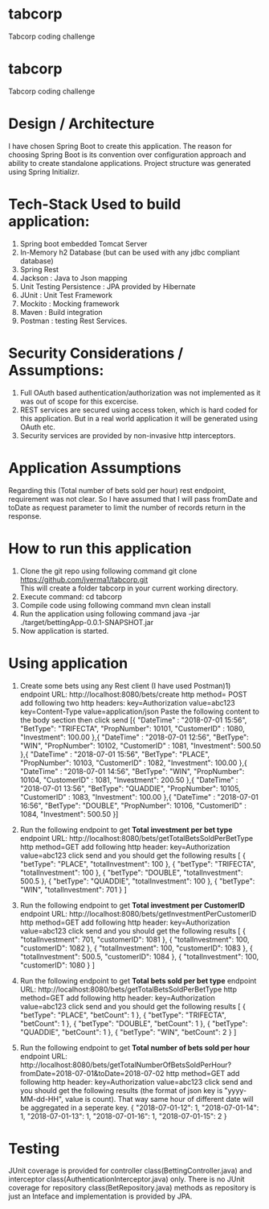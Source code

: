 # tabcorp
Tabcorp coding challenge

# tabcorp
Tabcorp coding challenge

# Design / Architecture
I have chosen Spring Boot to create this application. The reason for choosing Spring Boot is its convention over configuration approach and ability to create standalone applications. Project structure was generated using Spring Initializr.

# Tech-Stack Used to build application:

1. Spring boot embedded Tomcat Server
2. In-Memory h2 Database (but can be used with any jdbc compliant database)
3. Spring Rest
4. Jackson : Java to Json mapping 
5. Unit Testing Persistence : JPA provided by Hibernate 
6. JUnit : Unit Test Framework 
7. Mockito : Mocking framework 
8. Maven : Build integration
9. Postman : testing Rest Services.

# Security Considerations / Assumptions:
1. Full OAuth based authentication/authorization was not implemented as it was out of scope for this excercise.	
2. REST services are secured using access token, which is hard coded for this application. But in a real world application it will be generated using OAuth etc.
3. Security services are provided by non-invasive http interceptors.

# Application Assumptions
Regarding this (Total number of bets sold per hour) rest endpoint, requirement was not clear. So I have assumed that I will pass fromDate and toDate as request parameter to limit the number of records return in the response.

# How to run this application
1. Clone the git repo using following command
	git clone https://github.com/jverma1/tabcorp.git	
   This will create a folder tabcorp in your current working directory.
2. Execute command:
 	cd tabcorp
3. Compile code using following command
     	mvn clean install
4. Run the application using following command
	java -jar ./target/bettingApp-0.0.1-SNAPSHOT.jar
5. Now application is started.

# Using application
1) Create some bets using any Rest client (I have used Postman)1) 
 endpoint URL: http://localhost:8080/bets/create 
	http method= POST
	add following two http headers:
 		key=Authorization value=abc123
 		key=Content-Type  value=application/json
	Paste the following content to the body section then click send
[{
	"DateTime" : "2018-07-01 15:56",
	"BetType": "TRIFECTA",
	"PropNumber": 10101,
	"CustomerID" : 1080,
	"Investment": 100.00
},{
	"DateTime" : "2018-07-01 12:56",
	"BetType": "WIN",
	"PropNumber": 10102,
	"CustomerID" : 1081,
	"Investment": 500.50
},{
	"DateTime" : "2018-07-01 15:56",
	"BetType": "PLACE",
	"PropNumber": 10103,
	"CustomerID" : 1082,
	"Investment": 100.00
},{
	"DateTime" : "2018-07-01 14:56",
	"BetType": "WIN",
	"PropNumber": 10104,
	"CustomerID" : 1081,
	"Investment": 200.50
},{
	"DateTime" : "2018-07-01 13:56",
	"BetType": "QUADDIE",
	"PropNumber": 10105,
	"CustomerID" : 1083,
	"Investment": 100.00
},{
	"DateTime" : "2018-07-01 16:56",
	"BetType": "DOUBLE",
	"PropNumber": 10106,
	"CustomerID" : 1084,
	"Investment": 500.50
}]

2) Run the following endpoint to get **Total investment per bet type** 
endpoint URL: http://localhost:8080/bets/getTotalBetsSoldPerBetType
http method=GET
add following http header:
 	key=Authorization value=abc123
click send and you should get the following results
[
    {
        "betType": "PLACE",
        "totalInvestment": 100
    },
    {
        "betType": "TRIFECTA",
        "totalInvestment": 100
    },
    {
        "betType": "DOUBLE",
        "totalInvestment": 500.5
    },
    {
        "betType": "QUADDIE",
        "totalInvestment": 100
    },
    {
        "betType": "WIN",
        "totalInvestment": 701
    }
]
3) Run the following endpoint to get **Total investment per CustomerID** 
endpoint URL: http://localhost:8080/bets/getInvestmentPerCustomerID
http method=GET
add following http header:
 	key=Authorization value=abc123
click send and you should get the following results
[
    {
        "totalInvestment": 701,
        "customerID": 1081
    },
    {
        "totalInvestment": 100,
        "customerID": 1082
    },
    {
        "totalInvestment": 100,
        "customerID": 1083
    },
    {
        "totalInvestment": 500.5,
        "customerID": 1084
    },
    {
        "totalInvestment": 100,
        "customerID": 1080
    }
]
4) Run the following endpoint to get **Total bets sold per bet type** 
endpoint URL: http://localhost:8080/bets/getTotalBetsSoldPerBetType
http method=GET
add following http header:
 	key=Authorization value=abc123
click send and you should get the following results
[
    {
        "betType": "PLACE",
        "betCount": 1
    },
    {
        "betType": "TRIFECTA",
        "betCount": 1
    },
    {
        "betType": "DOUBLE",
        "betCount": 1
    },
    {
        "betType": "QUADDIE",
        "betCount": 1
    },
    {
        "betType": "WIN",
        "betCount": 2
    }
]
5) Run the following endpoint to get **Total number of bets sold per hour** 
endpoint URL: http://localhost:8080/bets/getTotalNumberOfBetsSoldPerHour?fromDate=2018-07-01&toDate=2018-07-02
http method=GET
add following http header:
 	key=Authorization value=abc123
click send and you should get the following results (the format of json key is "yyyy-MM-dd-HH", value is count). That way same hour of different date will be aggregated in a seperate key. 
 {
    "2018-07-01-12": 1,
    "2018-07-01-14": 1,
    "2018-07-01-13": 1,
    "2018-07-01-16": 1,
    "2018-07-01-15": 2
}

# Testing
JUnit coverage is provided for controller class(BettingController.java) and interceptor class(AuthenticationInterceptor.java) only. There is no JUnit coverage for repository class(BetRepository.java) methods as repository is just an Inteface and implementation is provided by JPA.










